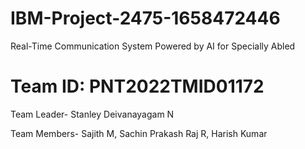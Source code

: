 # IBM-Project-2475-1658472446
Real-Time Communication System Powered by AI for Specially Abled
# Team ID: PNT2022TMID01172
Team Leader- Stanley Deivanayagam N

Team Members- Sajith M, Sachin Prakash Raj R, Harish Kumar
